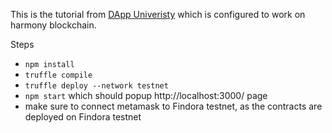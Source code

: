 This is the tutorial from [DApp Univeristy](https://www.dappuniversity.com/) which is configured to work on harmony blockchain.

Steps
* `npm install`
* `truffle compile`
* `truffle deploy --network testnet`
* `npm start` which should popup http://localhost:3000/ page
* make sure to connect metamask to Findora testnet, as the contracts are deployed on Findora testnet 
